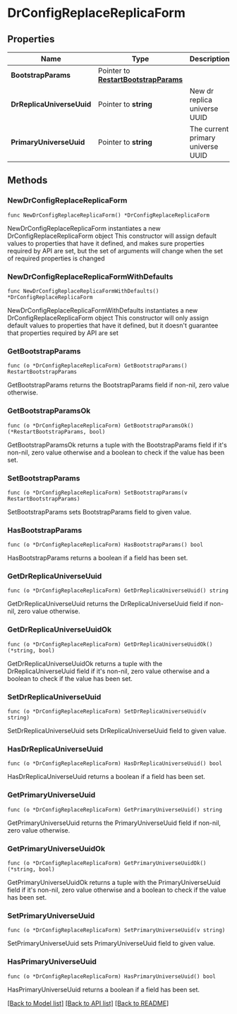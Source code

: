 # DrConfigReplaceReplicaForm

## Properties

Name | Type | Description | Notes
------------ | ------------- | ------------- | -------------
**BootstrapParams** | Pointer to [**RestartBootstrapParams**](RestartBootstrapParams.md) |  | [optional] 
**DrReplicaUniverseUuid** | Pointer to **string** | New dr replica universe UUID | [optional] 
**PrimaryUniverseUuid** | Pointer to **string** | The current primary universe UUID | [optional] 

## Methods

### NewDrConfigReplaceReplicaForm

`func NewDrConfigReplaceReplicaForm() *DrConfigReplaceReplicaForm`

NewDrConfigReplaceReplicaForm instantiates a new DrConfigReplaceReplicaForm object
This constructor will assign default values to properties that have it defined,
and makes sure properties required by API are set, but the set of arguments
will change when the set of required properties is changed

### NewDrConfigReplaceReplicaFormWithDefaults

`func NewDrConfigReplaceReplicaFormWithDefaults() *DrConfigReplaceReplicaForm`

NewDrConfigReplaceReplicaFormWithDefaults instantiates a new DrConfigReplaceReplicaForm object
This constructor will only assign default values to properties that have it defined,
but it doesn't guarantee that properties required by API are set

### GetBootstrapParams

`func (o *DrConfigReplaceReplicaForm) GetBootstrapParams() RestartBootstrapParams`

GetBootstrapParams returns the BootstrapParams field if non-nil, zero value otherwise.

### GetBootstrapParamsOk

`func (o *DrConfigReplaceReplicaForm) GetBootstrapParamsOk() (*RestartBootstrapParams, bool)`

GetBootstrapParamsOk returns a tuple with the BootstrapParams field if it's non-nil, zero value otherwise
and a boolean to check if the value has been set.

### SetBootstrapParams

`func (o *DrConfigReplaceReplicaForm) SetBootstrapParams(v RestartBootstrapParams)`

SetBootstrapParams sets BootstrapParams field to given value.

### HasBootstrapParams

`func (o *DrConfigReplaceReplicaForm) HasBootstrapParams() bool`

HasBootstrapParams returns a boolean if a field has been set.

### GetDrReplicaUniverseUuid

`func (o *DrConfigReplaceReplicaForm) GetDrReplicaUniverseUuid() string`

GetDrReplicaUniverseUuid returns the DrReplicaUniverseUuid field if non-nil, zero value otherwise.

### GetDrReplicaUniverseUuidOk

`func (o *DrConfigReplaceReplicaForm) GetDrReplicaUniverseUuidOk() (*string, bool)`

GetDrReplicaUniverseUuidOk returns a tuple with the DrReplicaUniverseUuid field if it's non-nil, zero value otherwise
and a boolean to check if the value has been set.

### SetDrReplicaUniverseUuid

`func (o *DrConfigReplaceReplicaForm) SetDrReplicaUniverseUuid(v string)`

SetDrReplicaUniverseUuid sets DrReplicaUniverseUuid field to given value.

### HasDrReplicaUniverseUuid

`func (o *DrConfigReplaceReplicaForm) HasDrReplicaUniverseUuid() bool`

HasDrReplicaUniverseUuid returns a boolean if a field has been set.

### GetPrimaryUniverseUuid

`func (o *DrConfigReplaceReplicaForm) GetPrimaryUniverseUuid() string`

GetPrimaryUniverseUuid returns the PrimaryUniverseUuid field if non-nil, zero value otherwise.

### GetPrimaryUniverseUuidOk

`func (o *DrConfigReplaceReplicaForm) GetPrimaryUniverseUuidOk() (*string, bool)`

GetPrimaryUniverseUuidOk returns a tuple with the PrimaryUniverseUuid field if it's non-nil, zero value otherwise
and a boolean to check if the value has been set.

### SetPrimaryUniverseUuid

`func (o *DrConfigReplaceReplicaForm) SetPrimaryUniverseUuid(v string)`

SetPrimaryUniverseUuid sets PrimaryUniverseUuid field to given value.

### HasPrimaryUniverseUuid

`func (o *DrConfigReplaceReplicaForm) HasPrimaryUniverseUuid() bool`

HasPrimaryUniverseUuid returns a boolean if a field has been set.


[[Back to Model list]](../README.md#documentation-for-models) [[Back to API list]](../README.md#documentation-for-api-endpoints) [[Back to README]](../README.md)


